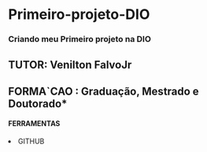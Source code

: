 # Primeiro-projeto-DIO
### **Criando meu Primeiro projeto na DIO**  


## TUTOR: Venilton FalvoJr
## FORMA`CAO : Graduação, Mestrado e Doutorado*


#### FERRAMENTAS 

<li> GITHUB </li>

